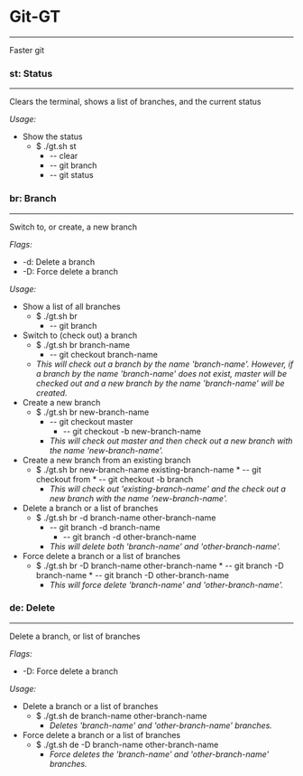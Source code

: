 # Git-GT
--------
Faster git

### st: Status
----------
Clears the terminal, shows a list of branches, and the current status

_Usage:_
* Show the status
  * $ ./gt.sh st
	  * -- clear
	  * -- git branch
	  * -- git status

### br: Branch
----------
Switch to, or create, a new branch

_Flags:_
* -d: Delete a branch
* -D: Force delete a branch

_Usage:_
* Show a list of all branches
  * $ ./gt.sh br
	  * -- git branch
* Switch to (check out) a branch
  * $ ./gt.sh br branch-name
    * -- git checkout branch-name
  * _This will check out a branch by the name 'branch-name'. However, if a branch by the name 'branch-name' does not exist, master will be checked out and a new branch by the name 'branch-name' will be created._
* Create a new branch
  * $ ./gt.sh br new-branch-name
    * -- git checkout master
		* -- git checkout -b new-branch-name
	* _This will check out master and then check out a new branch with the name 'new-branch-name'._
* Create a new branch from an existing branch
  * $ ./gt.sh br new-branch-name existing-branch-name
		* -- git checkout from
		* -- git checkout -b branch
	* _This will check out 'existing-branch-name' and the check out a new branch with the name 'new-branch-name'._
* Delete a branch or a list of branches
  * $ ./gt.sh br -d branch-name other-branch-name
    * -- git branch -d branch-name
		* -- git branch -d other-branch-name
	* _This will delete both 'branch-name' and 'other-branch-name'._
* Force delete a branch or a list of branches
  * $ ./gt.sh br -D branch-name other-branch-name
		* -- git branch -D branch-name
		* -- git branch -D other-branch-name
	* _This will force delete 'branch-name' and 'other-branch-name'._

### de: Delete
----------
Delete a branch, or list of branches

_Flags:_
* -D: Force delete a branch

_Usage:_
* Delete a branch or a list of branches
  * $ ./gt.sh de branch-name other-branch-name
	* _Deletes 'branch-name' and 'other-branch-name' branches._
* Force delete a branch or a list of branches
  * $ ./gt.sh de -D branch-name other-branch-name
	* _Force deletes the 'branch-name' and 'other-branch-name' branches._
